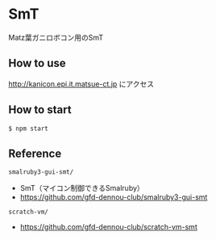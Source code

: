 # SmT
Matz葉ガニロボコン用のSmT

## How to use
http://kanicon.epi.it.matsue-ct.jp にアクセス

## How to start
```bash
$ npm start
```

## Reference
`smalruby3-gui-smt/`
  * SmT（マイコン制御できるSmalruby）
  * https://github.com/gfd-dennou-club/smalruby3-gui-smt

`scratch-vm/`
  * https://github.com/gfd-dennou-club/scratch-vm-smt
